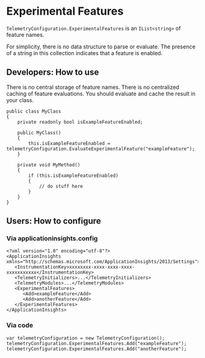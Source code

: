 ﻿# Experimental Features

`TelemetryConfiguration.ExperimentalFeatures` is an `IList<string>` of feature names.

For simplicity, there is no data structure to parse or evaluate.
The presence of a string in this collection indicates that a feature is enabled.

## Developers: How to use 

There is no central storage of feature names.
There is no centralized caching of feature evaluations. You should evaluate and cache the result in your class.


```
public class MyClass
{
    private readonly bool isExampleFeatureEnabled;

    public MyClass()
    {
        this.isExampleFeatureEnabled = telemetryConfiguration.EvaluateExperimentalFeature("exampleFeature");
    }

    private void MyMethod()
    {
        if (this.isExampleFeatureEnabled)
        {
            // do stuff here
        }
    }
}
```


## Users: How to configure

### Via applicationinsights.config

```
<?xml version="1.0" encoding="utf-8"?>
<ApplicationInsights xmlns="http://schemas.microsoft.com/ApplicationInsights/2013/Settings">
   <InstrumentationKey>xxxxxxxx-xxxx-xxxx-xxxx-xxxxxxxxxxx</InstrumentationKey>
   <TelemetryInitializers>...</TelemetryInitializers>
   <TelemetryModules>...</TelemetryModules>
   <ExperimentalFeatures>
      <Add>exampleFeature</Add>
      <Add>anotherFeature</Add>
   </ExperimentalFeatures>
</ApplicationInsights>
```


### Via code

```
var telemetryConfiguration = new TelemetryConfiguration();
telemetryConfiguration.ExperimentalFeatures.Add("exampleFeature");
telemetryConfiguration.ExperimentalFeatures.Add("anotherFeature");
```
